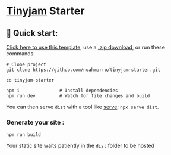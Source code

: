 # [Tinyjam](https://github.com/mourner/tinyjam) Starter

## 🚀 Quick start:

[Click here to use this template](https://github.com/noahmarro/tinyjam-starter/generate), use a [.zip download](https://github.com/noahmarro/tinyjam-starter/archive/main.zip), or run these commands:

```
# Clone project
git clone https://github.com/noahmarro/tinyjam-starter.git

cd tinyjam-starter

npm i               # Install dependencies
npm run dev         # Watch for file changes and build
```

You can then serve `dist` with a tool like [serve](https://github.com/vercel/serve): `npx serve dist`.

### Generate your site :

```
npm run build
```

Your static site waits patiently in the `dist` folder to be hosted
